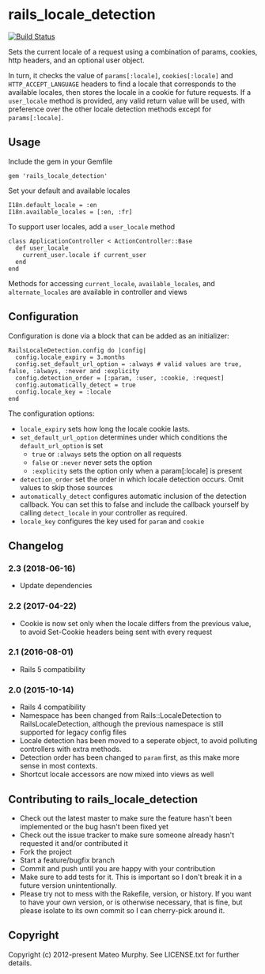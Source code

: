 # rails_locale_detection

[![Build Status](https://travis-ci.org/mateomurphy/rails_locale_detection.png?branch=master)](https://travis-ci.org/mateomurphy/rails_locale_detection)

Sets the current locale of a request using a combination of params, cookies, http headers, and an optional user object.

In turn, it checks the value of `params[:locale]`, `cookies[:locale]` and `HTTP_ACCEPT_LANGUAGE` headers to find a locale that
corresponds to the available locales, then stores the locale in a cookie for future requests. If a `user_locale` method
is provided, any valid return value will be used, with preference over the other locale detection methods except for `params[:locale]`.

## Usage

Include the gem in your Gemfile

    gem 'rails_locale_detection'

Set your default and available locales

    I18n.default_locale = :en
    I18n.available_locales = [:en, :fr]

To support user locales, add a `user_locale` method

    class ApplicationController < ActionController::Base
      def user_locale
        current_user.locale if current_user
      end
    end

Methods for accessing `current_locale`, `available_locales`, and `alternate_locales` are available in controller and views

## Configuration

Configuration is done via a block that can be added as an initializer:

    RailsLocaleDetection.config do |config|
      config.locale_expiry = 3.months
      config.set_default_url_option = :always # valid values are true, false, :always, :never and :explicity
      config.detection_order = [:param, :user, :cookie, :request]
      config.automatically_detect = true
      config.locale_key = :locale
    end

The configuration options:

* `locale_expiry` sets how long the locale cookie lasts.
* `set_default_url_option` determines under which conditions the `default_url_option` is set
  * `true` or `:always` sets the option on all requests
  * `false` or `:never` never sets the option
  * `:explicity` sets the option only when a param[:locale] is present
* `detection_order` set the order in which locale detection occurs. Omit values to skip those sources
* `automatically_detect` configures automatic inclusion of the detection callback.
    You can set this to false and include the callback yourself by calling `detect_locale` in your controller as required.
* `locale_key` configures the key used for `param` and `cookie`

## Changelog

### 2.3 (2018-06-16)

* Update dependencies

### 2.2 (2017-04-22)

* Cookie is now set only when the locale differs from the previous value, to avoid Set-Cookie headers being sent with every request

### 2.1 (2016-08-01)

* Rails 5 compatibility

### 2.0 (2015-10-14)

* Rails 4 compatibility
* Namespace has been changed from Rails::LocaleDetection to RailsLocaleDetection,
    although the previous namespace is still supported for legacy config files
* Locale detection has been moved to a seperate object, to avoid polluting controllers with extra methods.
* Detection order has been changed to `param` first, as this make more sense in most contexts.
* Shortcut locale accessors are now mixed into views as well

## Contributing to rails_locale_detection

* Check out the latest master to make sure the feature hasn't been implemented or the bug hasn't been fixed yet
* Check out the issue tracker to make sure someone already hasn't requested it and/or contributed it
* Fork the project
* Start a feature/bugfix branch
* Commit and push until you are happy with your contribution
* Make sure to add tests for it. This is important so I don't break it in a future version unintentionally.
* Please try not to mess with the Rakefile, version, or history. If you want to have your own version, or is otherwise necessary, that is fine, but please isolate to its own commit so I can cherry-pick around it.

## Copyright

Copyright (c) 2012-present Mateo Murphy. See LICENSE.txt for
further details.

